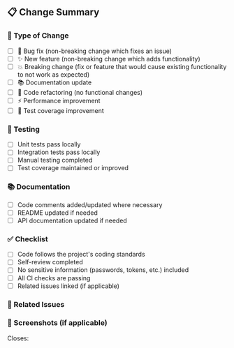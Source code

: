 <!--
    Thank you for contributing to go-pantheon/roma!
    Please reference an existing issue: `Closes #NUMBER`

    Screenshots or videos of changed behavior is incredibly helpful and always appreciated.
    Consider addressing the following:
    - Tradeoffs: List tradeoffs you made to take on or pay down tech debt.
    - Alternatives: Describe alternative approaches you considered and why you discarded them.
-->

## 📋 Change Summary

<!-- please describe the changes in this PR -->

### 🔧 Type of Change
- [ ] 🐛 Bug fix (non-breaking change which fixes an issue)
- [ ] ✨ New feature (non-breaking change which adds functionality)
- [ ] 💥 Breaking change (fix or feature that would cause existing functionality to not work as expected)
- [ ] 📚 Documentation update
- [ ] 🔧 Code refactoring (no functional changes)
- [ ] ⚡ Performance improvement
- [ ] 🧪 Test coverage improvement

### 🧪 Testing
- [ ] Unit tests pass locally
- [ ] Integration tests pass locally
- [ ] Manual testing completed
- [ ] Test coverage maintained or improved

### 📚 Documentation
- [ ] Code comments added/updated where necessary
- [ ] README updated if needed
- [ ] API documentation updated if needed

### ✅ Checklist
- [ ] Code follows the project's coding standards
- [ ] Self-review completed
- [ ] No sensitive information (passwords, tokens, etc.) included
- [ ] All CI checks are passing
- [ ] Related issues linked (if applicable)

### 🔗 Related Issues
<!-- please use "Closes #123" or "Fixes #123" to automatically close related issues -->

### 📸 Screenshots (if applicable)
<!-- please provide screenshots if applicable -->

Closes:
